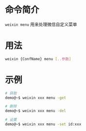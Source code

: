 # 命令简介 

`weixin menu` 用来处理微信自定义菜单

# 用法

```bash
weixin {ConfName} menu [..参数]
```

# 示例

```bash
# 获取
demo@~$ weixin xxx menu -get

# 删除
demo@~$ weixin xxx menu -del

# 设置
demo@~$ weixin xxx menu -set id:xxx
```